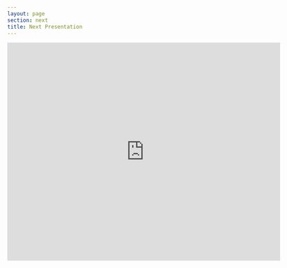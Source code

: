 ```yaml
---
layout: page
section: next
title: Next Presentation
---
```


<iframe src="https://docs.google.com/presentation/d/1dRFlFrcOF2XrTGO485F9BPnzwK9DmrGLQkfjhodcwvw/embed?start=true&loop=true&delayms=10000" frameborder="0" width="625" height="500" allowfullscreen="true" mozallowfullscreen="true" webkitallowfullscreen="true"></iframe>
